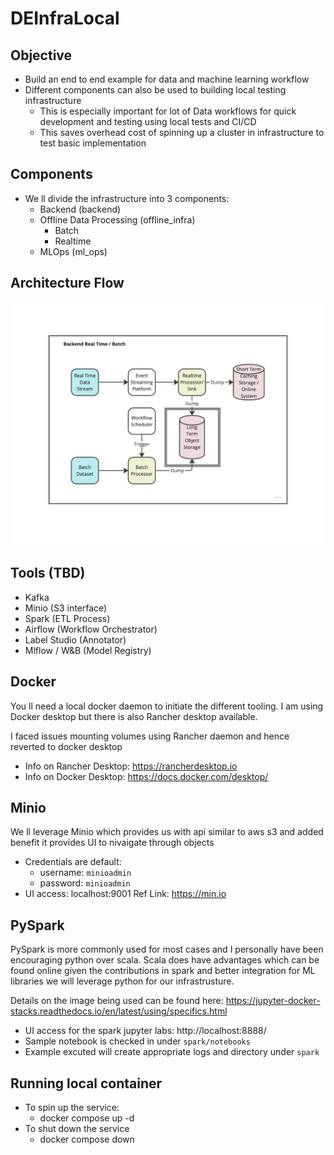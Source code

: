# DEInfraLocal
## Objective
- Build an end to end example for data and machine learning workflow
- Different components can also be used to building local testing infrastructure
    - This is especially important for lot of Data workflows for quick development and testing using local tests and CI/CD
    - This saves overhead cost of spinning up a cluster in infrastructure to test basic implementation


## Components
- We ll divide the infrastructure into 3 components:
    - Backend (backend)
    - Offline Data Processing (offline_infra)
        - Batch
        - Realtime
    - MLOps (ml_ops)

## Architecture Flow

![backend](images/backend.png)


## Tools (TBD)
- Kafka
- Minio (S3 interface)
- Spark (ETL Process)
- Airflow (Workflow Orchestrator)
- Label Studio (Annotator)
- Mlflow / W&B (Model Registry)

## Docker
You ll need a local docker daemon to initiate the different tooling. I am using Docker desktop but there is also Rancher desktop available. 

I faced issues mounting volumes using Rancher daemon and hence reverted to docker desktop
- Info on Rancher Desktop: https://rancherdesktop.io
- Info on Docker Desktop: https://docs.docker.com/desktop/

## Minio
We ll leverage Minio which provides us with api similar to aws s3 and added benefit it provides UI to nivaigate through objects
- Credentials are default: 
    - username: `minioadmin`
    - password: `minioadmin`
- UI access: localhost:9001
    Ref Link: https://min.io

## PySpark
PySpark is more commonly used for most cases and I personally have been encouraging python over scala.
Scala does have advantages which can be found online given the contributions in spark and better integration for ML libraries we will leverage python for our infrastrusture.

Details on the image being used can be found here: https://jupyter-docker-stacks.readthedocs.io/en/latest/using/specifics.html

- UI access for the spark jupyter labs: http://localhost:8888/
- Sample notebook is checked in under `spark/notebooks`
- Example excuted will create appropriate logs and directory under `spark`

## Running local container
- To spin up the service:
    - docker compose up -d
- To shut down the service
    - docker compose down